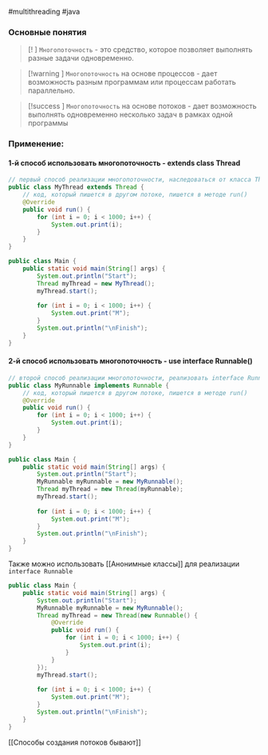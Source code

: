 #multithreading #java 
### Основные понятия

>[! ] `Многопоточность` - это средство, которое позволяет выполнять разные задачи одновременно.

 >[!warning ] `Многопоточность` на основе процессов - дает возможность разным программам или процессам работать параллельно.

>[!success ] `Многопоточность` на основе потоков - дает возможность выполнять одновременно несколько задач в рамках одной программы
### Применение:

#### 1-й способ использовать многопоточность - extends class Thread

```java
// первый способ реализации многопоточности, наследоваться от класса Thread  
public class MyThread extends Thread {  
    // код, который пишется в другом потоке, пишется в методе run()  
    @Override  
    public void run() {  
        for (int i = 0; i < 1000; i++) {  
            System.out.print(i);  
        }  
    }  
}

public class Main {  
    public static void main(String[] args) {  
        System.out.println("Start");  
        Thread myThread = new MyThread();  
        myThread.start();  
  
        for (int i = 0; i < 1000; i++) {  
            System.out.print("M");  
        }  
        System.out.println("\nFinish");  
    }  
}
```

#### 2-й способ использовать многопоточность - use interface Runnable()

```java
// второй способ реализации многопоточности, реализовать interface Runnable  
public class MyRunnable implements Runnable {  
    // код, который пишется в другом потоке, пишется в методе run()  
    @Override  
    public void run() {  
        for (int i = 0; i < 1000; i++) {  
            System.out.print(i);  
        }  
    }  
}

public class Main {  
    public static void main(String[] args) {  
        System.out.println("Start");  
        MyRunnable myRunnable = new MyRunnable();  
        Thread myThread = new Thread(myRunnable);  
        myThread.start();  
  
        for (int i = 0; i < 1000; i++) {  
            System.out.print("M");  
        }  
        System.out.println("\nFinish");  
    }  
}
```

Также можно использовать [[Анонимные классы]] для реализации `interface Runnable`

```java
public class Main {  
    public static void main(String[] args) {  
        System.out.println("Start");  
        MyRunnable myRunnable = new MyRunnable();  
        Thread myThread = new Thread(new Runnable() {  
            @Override  
            public void run() {  
                for (int i = 0; i < 1000; i++) {  
                    System.out.print(i);  
                }  
            }  
        });  
        myThread.start();  
  
        for (int i = 0; i < 1000; i++) {  
            System.out.print("M");  
        }  
        System.out.println("\nFinish");  
    }  
}
```

[[Cпособы создания потоков бывают]]



